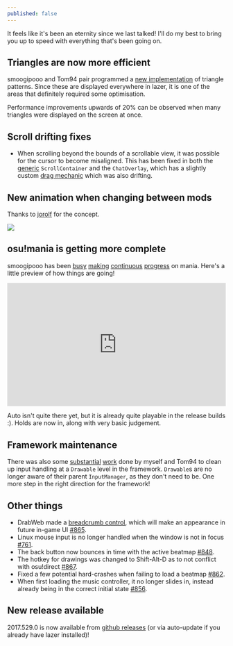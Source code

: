```yaml
---
published: false
---
```

It feels like it's been an eternity since we last talked! I'll do my best to bring you up to speed with everything that's been going on.

## Triangles are now more efficient

smoogipooo and Tom94 pair programmed a [new implementation](https://github.com/ppy/osu/pull/857) of triangle patterns. Since these are displayed everywhere in lazer, it is one of the areas that definitely required some optimisation.

Performance improvements upwards of 20% can be observed when many triangles were displayed on the screen at once.

## Scroll drifting fixes

- When scrolling beyond the bounds of a scrollable view, it was possible for the cursor to become misaligned. This has been fixed in both the [generic](https://github.com/ppy/osu-framework/pull/763) `ScrollContainer` and the `ChatOverlay`, which has a slightly custom [drag mechanic](https://github.com/ppy/osu/pull/870) which was also drifting.

## New animation when changing between mods

Thanks to [jorolf](https://github.com/ppy/osu/pull/864) for the concept.

![](https://cloud.githubusercontent.com/assets/12570757/26498035/e8d8f4dc-422d-11e7-90f2-a4339476456e.gif)

## osu!mania is getting more complete

smoogipooo has been [busy](https://github.com/ppy/osu/pull/850) [making](https://github.com/ppy/osu/pull/877) [continuous](https://github.com/ppy/osu/pull/876) [progress](https://github.com/ppy/osu/pull/873) on mania. Here's a little preview of how things are going!

<div style="width: 100%; height: 0px; position: relative; padding-bottom: 56.250%;"><iframe src="https://streamable.com/s/r4cpw/uqntui" frameborder="0" width="100%" height="100%" allowfullscreen style="width: 100%; height: 100%; position: absolute;"></iframe></div>

Auto isn't quite there yet, but it is already quite playable in the release builds :). Holds are now in, along with very basic judgement.

## Framework maintenance

There was also some [substantial](https://github.com/ppy/osu/pull/869) [work](https://github.com/ppy/osu-framework/pull/762) done by myself and Tom94 to clean up input handling at a `Drawable` level in the framework. `Drawable`s are no longer aware of their parent `InputManager`, as they don't need to be. One more step in the right direction for the framework!

## Other things

- DrabWeb made a [breadcrumb control](https://streamable.com/un3e8), which will make an appearance in future in-game UI [#865](https://github.com/ppy/osu/pull/865).
- Linux mouse input is no longer handled when the window is not in focus [#761](https://github.com/ppy/osu-framework/pull/761).
- The back button now bounces in time with the active beatmap [#848](https://github.com/ppy/osu/pull/848).
- The hotkey for drawings was changed to Shift-Alt-D as to not conflict with osu!direct [#867](https://github.com/ppy/osu/pull/867).
- Fixed a few potential hard-crashes when failing to load a beatmap [#862](https://github.com/ppy/osu/pull/862).
- When first loading the music controller, it no longer slides in, instead already being in the correct initial state [#856](https://github.com/ppy/osu/pull/856).

## New release available

2017.529.0 is now available from [github releases](https://github.com/ppy/osu/releases/tag/v2017.529.0) (or via auto-update if you already have lazer installed)!